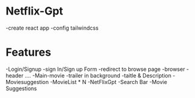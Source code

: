 # Netflix-Gpt

-create react app
-config tailwindcss


# Features
-Login/Signup
    -sign In/Sign up Form
    -redirect to browse page
-browser
    -header
      ....
      -Main-movie
            -trailer  in background
            -taitle & Description
            -Moviesuggestion
                -MovieList * N
-NetFlixGpt
    -Search Bar
    -Movie Suggestions
